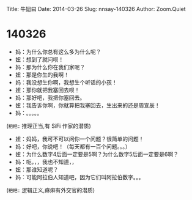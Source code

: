 Title: 牛妞曰
Date: 2014-03-26
Slug: nnsay-140326
Author: Zoom.Quiet


# 140326

- 妈：为什么你总有这么多为什么呢？
- 妞：想到了就问呗！
- 妈：那为什么你在我们家呢？
- 妞：那是你生的我啊！
- 妈：我没想生你啊，我想生个听话的小孩！
- 妞：那你就把我塞回去呗！
- 妈：那好吧，我把你塞回去。
- 妞：我告诉你啊，你就算把我塞回去，生出来的还是周宣辰！
- 妈：。。。。。


(`粑粑:` 推理正当,有 SiFi 作家的潜质)


- 妞：妈妈，我可不可以问你一个问题？很简单的问题！
- 妈：好吧，你说吧！（每天都有一百个问题。。。）
- 妞：为什么数字4后面一定要是5啊？为什么数字5后面一定要是6啊？
- 妈：呃，，，我也不知道，，
- 妞：那谁知道呢？
- 妈：可能阿拉伯人知道吧，因为它们叫阿拉伯数字。。。

(`粑粑:` 逻辑正义,痳痳有外交官的潜质)
